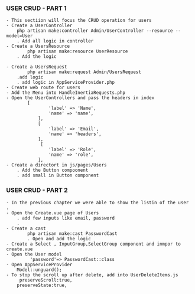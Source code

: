 ### USER CRUD - PART 1 
    - This sectiion will focus the CRUD operation for users
    - Create a UserController
        php artisan make:controller Admin/UserController --resource --model=User
        . Add all logic in controller
    - Create a UsersResource
            php artisan make:resource UserResource
        . Add the logic
        
    - Create a UsersRequest 
            php artisan make:request Admin/UsersRequest
        .add logic
        . add logic in AppServiceProvider.php
    - Create web route for users
    - Add the Menu into HandleInertiaRequests.php
    - Open the UserControllers and pass the headers in index
            [
                    'label' => 'Name',
                    'name' => 'name',
                ],
                [
                    'label' => 'Email',
                    'name' => 'headers',
                ],
                 [
                    'label' => 'Role',
                    'name' => 'role',
                ],
    - Create a directort in js/pages/Users
        . Add the Button compoonent
        . add small in Button component

### USER CRUD - PART 2
    - In the previous chapter we were able to show the listin of the user .
    - Open the Create.vue page of Users
        . add few inputs like email, password
        .
    - Create a cast 
            php artisan make:cast PasswordCast
            . Open and add the logic 
    - Create a Select , InputGroup,SelectGroup component and inmpor to create.vue
    - Open the User model
             'password'=> PasswordCast::class
    - Open AppServiceProvider
        Model::unguard();
    - To stop the scroll up after delete, add into UserDeleteItems.js 
         preserveScroll:true,
        preserveState:true,
